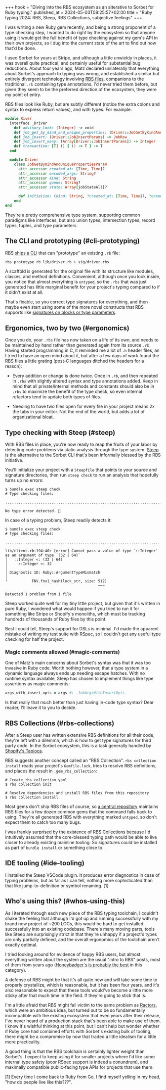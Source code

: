 +++
hook = "Diving into the RBS ecosystem as an alterative to Sorbet for Ruby typing."
published_at = 2024-05-03T08:25:57+02:00
title = "Ruby typing 2024: RBS, Steep, RBS Collections, subjective feelings"
+++

I was writing a new Ruby gem recently, and being a strong proponent of a type checking step, I wanted to do right by the ecosystem so that anyone using it would get the full benefit of type checking against my gem's API in their own projects, so I dug into the current state of the art to find out how that'd be done.

I used Sorbet for years at Stripe, and although a little unwieldy in places, it was overall quite practical, and certainly useful for substantial bug reductions. About four years ago, Matz declared unilaterally that everything about Sorbet's approach to typing was wrong, and established a similar but entirely divergent technology involving [RBS files](https://github.com/ruby/rbs/blob/master/docs/syntax.md), companions to the traditional `.rb` containing type annotations. I'd never tried them before, but given they seem to be the preferred direction of the ecosystem, they were my point of entry.

RBS files look like Ruby, but are subtly different (notice the extra colons and syntax to express return values), and with types. For example:

``` rb
module River
  interface _Driver
    def advisory_lock: (Integer) -> void
    def job_get_by_kind_and_unique_properties: (Driver::JobGetByKindAndUniquePropertiesParam) -> JobRow?
    def job_insert: (Driver::JobInsertParams) -> JobRow
    def job_insert_many: (Array[Driver::JobInsertParams]) -> Integer
    def transaction: [T] () { () -> T } -> T
  end

  module Driver
    class JobGetByKindAndUniquePropertiesParam
      attr_accessor created_at: [Time, Time]?
      attr_accessor encoded_args: String?
      attr_accessor kind: String
      attr_accessor queue: String?
      attr_accessor state: Array[jobStateAll]?

      def initialize: (kind: String, ?created_at: [Time, Time]?, ?encoded_args: String?, ?queue: String?, ?state: Array[jobStateAll]?) -> void
    end
end
```

They're a pretty comprehensive type system, supporting common paradigms like interfaces, but also union types, intersection types, record types, tuples, and type parameters.

## The CLI and prototyping (#cli-prototyping)

RBS [ships a CLI](https://github.com/ruby/rbs) that can "prototype" an existing `.rb` file:

``` sh
rbs prototype rb lib/driver.rb > sig/driver.rbs
```

A scaffold is generated for the original file with its structure like modules, classes, and method definitions. Convenient, although once you look inside, you notice that almost everything is `untyped`, so the `.rbs` that was just generated has little marginal benefit for your project's typing compared to if it didn't exist at all.

That's fixable, so you correct type signatures for everything, and then maybe even start using some of the more novel constructs that RBS supports like [signatures on blocks or type parameters](https://github.com/ruby/rbs/blob/master/docs/syntax.md).

## Ergonomics, two by two (#ergonomics)

Once you do, your `.rbs` file has now taken on a life of its own, and needs to be maintained by hand rather than generated again from its source `.rb`. Having started programming in C, it reminded me a lot of `.h` header files, an I tried to have an open mind about it, but after a few days of work found the RBS files a little grating (post-C languages ditched the headers for a reason):

* Every addition or change is done twice. Once in `.rb`, and then repeated in `.rbs` with slightly altered syntax and type annotations added. Keep in mind that all private/internal methods and constants should also be in `.rbs` to maximize the benefit of the type check, so even internal refactors tend to update both types of files.

* Needing to have two files open for every file in your project means 2x the tabs in your editor. Not the end of the world, but adds a lot of organizational bloat.

## Type checking with Steep (#steep)

With RBS files in place, you're now ready to reap the fruits of your labor by detecting code problems via static analysis through the type system. [Steep](https://github.com/soutaro/steep) is the alternative to the Sorbet CLI that's been informally blessed by the RBS initiative.

You'll initialize your project with a `Steepfile` that points to your source and signature directories, then run `steep check` to run an analysis that hopefully turns up no errors:

``` shell
$ bundle exec steep check
# Type checking files:

..................................................................................................

No type error detected. 🍵
```

In case of a typing problem, Steep readily detects it:

``` shell
$ bundle exec steep check
# Type checking files:

.............................................................................................F...

lib/client.rb:194:40: [error] Cannot pass a value of type `::Integer` as an argument of type `(32 | 64)`
│   ::Integer <: (32 | 64)
│     ::Integer <: 32
│
│ Diagnostic ID: Ruby::ArgumentTypeMismatch
│
└           FNV.fnv1_hash(lock_str, size: 512)
                                          ~~~

Detected 1 problem from 1 file
```

Steep worked quite well for my tiny little project, but given that it's written in pure Ruby, I wondered what would happen if you tried to run it for something like Stripe or Shopify's monoliths, which must be tracking hundreds of thousands of Ruby files by this point.

Best I could tell, Steep's support for DSLs is minimal. I'd made the apparent mistake of writing my test suite with RSpec, so I couldn't get any useful type checking for half the project.

### Magic comments allowed (#magic-comments)

One of Matz's main concerns about Sorbet's syntax was that it was too invasive in Ruby code. Worth nothing however, that a type system in a dynamic language always ends up needing escape hatches. With no runtime syntax available, Steep has chosen to implement things like type assertions as magic comments:

``` ruby
args_with_insert_opts = args #: _JobArgsWithInsertOpts
```

Is that really that much better than just having in-code type syntax? Dear reader, I'll leave it to you to decide.

## RBS Collections (#rbs-collections)

After a Steep user has written extensive RBS definitions for all their code, they're left with a dilemma, which is how to get type signatures for third party code. In the Sorbet ecosystem, this is a task generally handled by [Shopify's Tapioca](https://github.com/Shopify/tapioca).

RBS suggests another concept called an "RBS Collection". `rbs collection install` reads your project's `Gemfile.lock`, tries to resolve RBS definitions, and places the result in `.gem_rbs_collection`:

``` shell
# Create rbs_collection.yaml
$ rbs collection init

# Resolve dependencies and install RBS files from this repository
$ rbs collection install
```

Most gems don't ship RBS files of course, so [a central repository](https://github.com/ruby/gem_rbs_collection/tree/main/gems) maintains RBS files for a few dozen common gems that the command falls back to using. They're all generated RBS with everything marked `untyped`, so don't expect them to catch too many bugs.

I was frankly surprised by the existence of RBS Collections because I'd intuitively assumed that the core-blessed typing path would be able to live closer to already existing mainline tooling. So signatures could be installed as part of `bundle install` or something close to.

## IDE tooling (#ide-tooling)

I installed the Steep VSCode plugin. It produces error diagnostics in case of typing problems, but as far as I can tell, nothing more sophisticated than that like jump-to-definition or symbol renaming. [1]

## Who's using this? (#whos-using-this)

As I iterated through each new piece of the RBS typing toolchain, I couldn't shake the feeling that although I'd got up and running successfully with my brand new project of ~200 LOCs, this would be hard to get installed successfully into an existing codebase. There's many moving parts, tools like Steep are surprisingly strict in that they're unhappy if a project's types are only partially defined, and the overall ergonomics of the toolchain aren't exactly optimal.

I tried looking around for evidence of happy RBS users, but almost everything written about the system are the usual "intro to RBS" posts, most of them from years ago ([Honeybadger's is probably the best](https://www.honeybadger.io/blog/ruby-rbs-type-annotation/) in this category).

A defense of RBS might be that it's all quite new and will take some time to properly crystallize, which is reasonable, but it has been four years. and it's also reasonable to expect that these tools would've become a little more sticky after that much time in the field. If they're going to stick that is.

I'm a little afraid that RBS might fall victim to the same problem as [Ractors](/nanoglyphs/018-ractors), which were an ambitious idea, but turned out to be so fundamentally incompatible with the existing ecosystem that even years after their release, I've never heard of a production stack that's been able to make use of them. I know it's wishful thinking at this point, but I can't help but wonder whether if Ruby core had combined efforts with Sorbet's existing bulk of tooling, there might be a compromise by now that traded a little idealism for a little more practicality.

A good thing is that the RBS toolchain is certainly lighter weight than Sorbet's. I expect to keep using it for smaller projects where I'd like some internal type safety (poor RSpec support is indeed a conundrum), and maximally compatible public-facing type APIs for projects that use them.

[1]  Every time I come back to Ruby from Go, I find myself yelling in my head, "how do people live like this???".